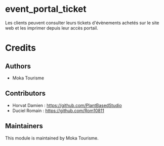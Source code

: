 event_portal_ticket
=========

Les clients peuvent consulter leurs tickets d'évènements achetés sur le site web et les imprimer depuis leur accès portail.


Credits
=======

## Authors

* Moka Tourisme 

## Contributors

* Horvat Damien : <https://github.com/PlantBasedStudio>
* Duciel Romain : <https://github.com/Rom10811>

## Maintainers
This module is maintained by Moka Tourisme.
